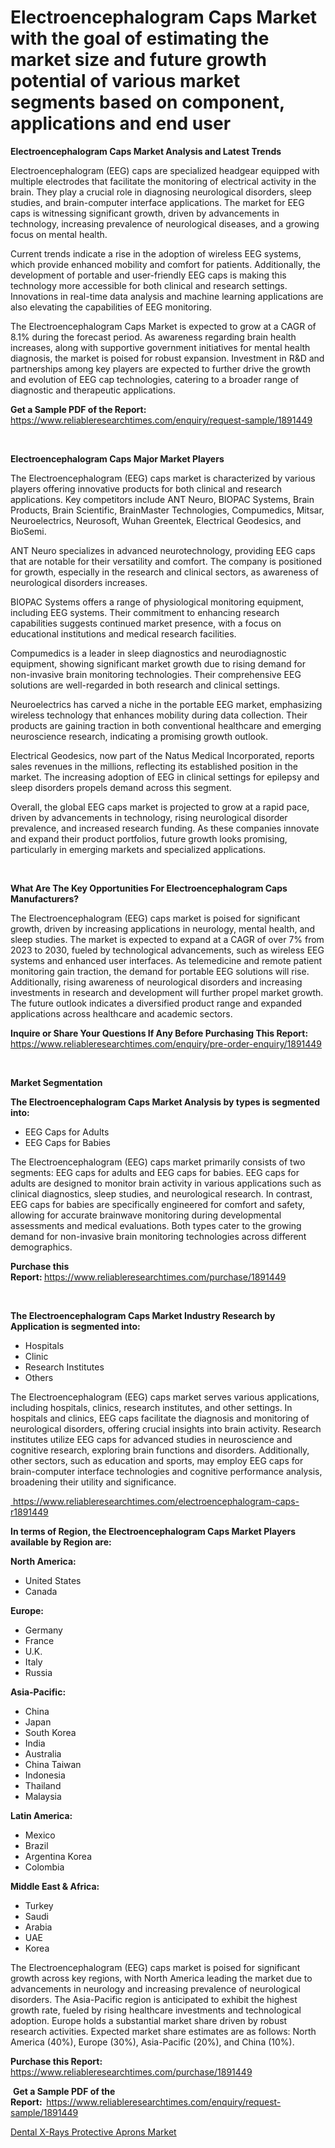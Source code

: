 <p><h1>Electroencephalogram Caps Market with the goal of estimating the market size and future growth potential of various market segments based on component, applications and end user</h1></p><p><strong>Electroencephalogram Caps Market Analysis and Latest Trends</strong></p>
<p><p>Electroencephalogram (EEG) caps are specialized headgear equipped with multiple electrodes that facilitate the monitoring of electrical activity in the brain. They play a crucial role in diagnosing neurological disorders, sleep studies, and brain-computer interface applications. The market for EEG caps is witnessing significant growth, driven by advancements in technology, increasing prevalence of neurological diseases, and a growing focus on mental health.</p><p>Current trends indicate a rise in the adoption of wireless EEG systems, which provide enhanced mobility and comfort for patients. Additionally, the development of portable and user-friendly EEG caps is making this technology more accessible for both clinical and research settings. Innovations in real-time data analysis and machine learning applications are also elevating the capabilities of EEG monitoring.</p><p>The Electroencephalogram Caps Market is expected to grow at a CAGR of 8.1% during the forecast period. As awareness regarding brain health increases, along with supportive government initiatives for mental health diagnosis, the market is poised for robust expansion. Investment in R&D and partnerships among key players are expected to further drive the growth and evolution of EEG cap technologies, catering to a broader range of diagnostic and therapeutic applications.</p></p>
<p><strong>Get a Sample PDF of the Report:&nbsp;</strong> <a href="https://www.reliableresearchtimes.com/enquiry/request-sample/1891449?utm_campaign=3028&utm_medium=2&utm_source=Github&utm_content=ia&utm_term=28032025&utm_id=electroencephalogram-caps">https://www.reliableresearchtimes.com/enquiry/request-sample/1891449</a></p>
<p>&nbsp;</p>
<p><strong>Electroencephalogram Caps Major Market Players</strong></p>
<p><p>The Electroencephalogram (EEG) caps market is characterized by various players offering innovative products for both clinical and research applications. Key competitors include ANT Neuro, BIOPAC Systems, Brain Products, Brain Scientific, BrainMaster Technologies, Compumedics, Mitsar, Neuroelectrics, Neurosoft, Wuhan Greentek, Electrical Geodesics, and BioSemi.</p><p>ANT Neuro specializes in advanced neurotechnology, providing EEG caps that are notable for their versatility and comfort. The company is positioned for growth, especially in the research and clinical sectors, as awareness of neurological disorders increases.</p><p>BIOPAC Systems offers a range of physiological monitoring equipment, including EEG systems. Their commitment to enhancing research capabilities suggests continued market presence, with a focus on educational institutions and medical research facilities.</p><p>Compumedics is a leader in sleep diagnostics and neurodiagnostic equipment, showing significant market growth due to rising demand for non-invasive brain monitoring technologies. Their comprehensive EEG solutions are well-regarded in both research and clinical settings.</p><p>Neuroelectrics has carved a niche in the portable EEG market, emphasizing wireless technology that enhances mobility during data collection. Their products are gaining traction in both conventional healthcare and emerging neuroscience research, indicating a promising growth outlook.</p><p>Electrical Geodesics, now part of the Natus Medical Incorporated, reports sales revenues in the millions, reflecting its established position in the market. The increasing adoption of EEG in clinical settings for epilepsy and sleep disorders propels demand across this segment.</p><p>Overall, the global EEG caps market is projected to grow at a rapid pace, driven by advancements in technology, rising neurological disorder prevalence, and increased research funding. As these companies innovate and expand their product portfolios, future growth looks promising, particularly in emerging markets and specialized applications.</p></p>
<p>&nbsp;</p>
<p><strong>What Are The Key Opportunities For Electroencephalogram Caps Manufacturers?</strong></p>
<p><p>The Electroencephalogram (EEG) caps market is poised for significant growth, driven by increasing applications in neurology, mental health, and sleep studies. The market is expected to expand at a CAGR of over 7% from 2023 to 2030, fueled by technological advancements, such as wireless EEG systems and enhanced user interfaces. As telemedicine and remote patient monitoring gain traction, the demand for portable EEG solutions will rise. Additionally, rising awareness of neurological disorders and increasing investments in research and development will further propel market growth. The future outlook indicates a diversified product range and expanded applications across healthcare and academic sectors.</p></p>
<p><strong>Inquire or Share Your Questions If Any Before Purchasing This Report:</strong> <a href="https://www.reliableresearchtimes.com/enquiry/pre-order-enquiry/1891449?utm_campaign=3028&utm_medium=2&utm_source=Github&utm_content=ia&utm_term=28032025&utm_id=electroencephalogram-caps">https://www.reliableresearchtimes.com/enquiry/pre-order-enquiry/1891449</a></p>
<p>&nbsp;</p>
<p><strong>Market Segmentation</strong></p>
<p><strong>The Electroencephalogram Caps Market Analysis by types is segmented into:</strong></p>
<p><ul><li>EEG Caps for Adults</li><li>EEG Caps for Babies</li></ul></p>
<p><p>The Electroencephalogram (EEG) caps market primarily consists of two segments: EEG caps for adults and EEG caps for babies. EEG caps for adults are designed to monitor brain activity in various applications such as clinical diagnostics, sleep studies, and neurological research. In contrast, EEG caps for babies are specifically engineered for comfort and safety, allowing for accurate brainwave monitoring during developmental assessments and medical evaluations. Both types cater to the growing demand for non-invasive brain monitoring technologies across different demographics.</p></p>
<p><strong>Purchase this Report:&nbsp;</strong><a href="https://www.reliableresearchtimes.com/purchase/1891449?utm_campaign=3028&utm_medium=2&utm_source=Github&utm_content=ia&utm_term=28032025&utm_id=electroencephalogram-caps">https://www.reliableresearchtimes.com/purchase/1891449</a></p>
<p>&nbsp;</p>
<p><strong>The Electroencephalogram Caps Market Industry Research by Application is segmented into:</strong></p>
<p><ul><li>Hospitals</li><li>Clinic</li><li>Research Institutes</li><li>Others</li></ul></p>
<p><p>The Electroencephalogram (EEG) caps market serves various applications, including hospitals, clinics, research institutes, and other settings. In hospitals and clinics, EEG caps facilitate the diagnosis and monitoring of neurological disorders, offering crucial insights into brain activity. Research institutes utilize EEG caps for advanced studies in neuroscience and cognitive research, exploring brain functions and disorders. Additionally, other sectors, such as education and sports, may employ EEG caps for brain-computer interface technologies and cognitive performance analysis, broadening their utility and significance.</p></p>
<p><a href="https://www.reliableresearchtimes.com/electroencephalogram-caps-r1891449?utm_campaign=3028&utm_medium=2&utm_source=Github&utm_content=ia&utm_term=28032025&utm_id=electroencephalogram-caps">&nbsp;https://www.reliableresearchtimes.com/electroencephalogram-caps-r1891449</a></p>
<p><strong>In terms of Region, the Electroencephalogram Caps Market Players available by Region are:</strong></p>
<p>
    <p> <strong> North America: </strong>
        <ul>
            <li>United States</li>
            <li>Canada</li>
        </ul>
        </p> 
    <p> <strong> Europe: </strong>
        <ul>
            <li>Germany</li>
            <li>France</li>
            <li>U.K.</li>
            <li>Italy</li>
            <li>Russia</li>
        </ul>
        </p> 
    <p> <strong> Asia-Pacific: </strong>
        <ul>
            <li>China</li>
            <li>Japan</li>
            <li>South Korea</li>
            <li>India</li>
            <li>Australia</li>
            <li>China Taiwan</li>
            <li>Indonesia</li>
            <li>Thailand</li>
            <li>Malaysia</li>
        </ul>
        </p> 
    <p> <strong> Latin America: </strong>
        <ul>
            <li>Mexico</li>
            <li>Brazil</li>
            <li>Argentina Korea</li>
            <li>Colombia</li>
        </ul>
        </p> 
    <p> <strong> Middle East & Africa: </strong>
        <ul>
            <li>Turkey</li>
            <li>Saudi</li>
            <li>Arabia</li>
            <li>UAE</li>
            <li>Korea</li>
        </ul>
    </p>
    </p>
<p><p>The Electroencephalogram (EEG) caps market is poised for significant growth across key regions, with North America leading the market due to advancements in neurology and increasing prevalence of neurological disorders. The Asia-Pacific region is anticipated to exhibit the highest growth rate, fueled by rising healthcare investments and technological adoption. Europe holds a substantial market share driven by robust research activities. Expected market share estimates are as follows: North America (40%), Europe (30%), Asia-Pacific (20%), and China (10%).</p></p>
<p><strong>Purchase this Report: </strong><a href="https://www.reliableresearchtimes.com/purchase/1891449?utm_campaign=3028&utm_medium=2&utm_source=Github&utm_content=ia&utm_term=28032025&utm_id=electroencephalogram-caps">https://www.reliableresearchtimes.com/purchase/1891449</a></p>
<p>&nbsp;<strong>Get a Sample PDF of the Report:&nbsp;&nbsp;</strong><a href="https://www.reliableresearchtimes.com/enquiry/request-sample/1891449?utm_campaign=3028&utm_medium=2&utm_source=Github&utm_content=ia&utm_term=28032025&utm_id=electroencephalogram-caps">https://www.reliableresearchtimes.com/enquiry/request-sample/1891449</a></p>
<p><strong></strong></p>
<p><p><a href="https://github.com/mohmodsiason/Market-Research-Report-List-1/blob/main/dental-x-rays-protective-aprons-market.md?utm_campaign=3028&utm_medium=2&utm_source=Github&utm_content=ia&utm_term=28032025&utm_id=electroencephalogram-caps">Dental X-Rays Protective Aprons Market</a></p></p>